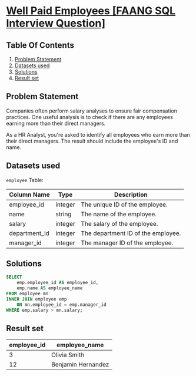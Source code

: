 # [Well Paid Employees [FAANG SQL Interview Question]](https://datalemur.com/questions/sql-well-paid-employees)

## Table Of Contents
1. [Problem Statement](#problem-statement)
2. [Datasets used](#datasets-used)
3. [Solutions](#solutions)
4. [Result set](#result-set)

## Problem Statement

Companies often perform salary analyses to ensure fair compensation practices. One useful analysis is to check if there are any employees earning more than their direct managers.

As a HR Analyst, you're asked to identify all employees who earn more than their direct managers. The result should include the employee's ID and name.

## Datasets used

```employee``` Table:

|  Column Name  | Type          | Description | 
| ------------- | ------------- | ----------- |
| employee_id |	integer |	The unique ID of the employee. |
| name |	string |	The name of the employee. |
| salary |	integer |	The salary of the employee. |
| department_id |	integer	| The department ID of the employee. |
| manager_id |	integer |	The manager ID of the employee.|

## Solutions

```sql
SELECT
    emp.employee_id AS employee_id,
    emp.name AS employee_name
FROM employee mn
INNER JOIN employee emp
    ON mn.employee_id = emp.manager_id
WHERE emp.salary > mn.salary;
```

## Result set

| employee_id | employee_name |
| ----------- | ------------- |
| 3 |	Olivia Smith |
| 12 |	Benjamin Hernandez |